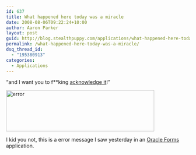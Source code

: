 ```yaml
---
id: 637
title: What happened here today was a miracle
date: 2008-08-06T09:22:24+10:00
author: Aaron Parker
layout: post
guid: http://blog.stealthpuppy.com/applications/what-happened-here-today-was-a-miracle
permalink: /what-happened-here-today-was-a-miracle/
dsq_thread_id:
  - "195380913"
categories:
  - Applications
---
```

“and I want you to f**king [acknowledge it](http://en.wikiquote.org/wiki/Pulp_Fiction#Jules_Winnfield)!”

[<img title="error" height="113" alt="error" src="https://stealthpuppy.com/media/2008/08/error-thumb.png" width="406" border="0" />]({{site.baseurl}}/media/2008/08/error.png) 

I kid you not, this is a error message I saw yesterday in an [Oracle Forms](http://www.oracle.com/technology/products/forms/index.html) application.